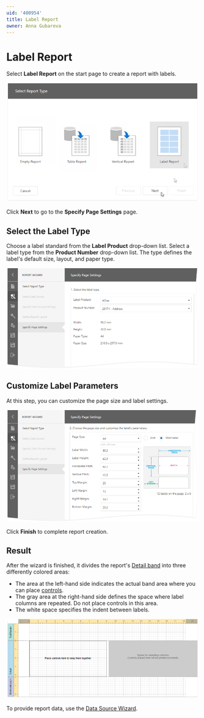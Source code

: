 ```yaml
---
uid: '400954'
title: Label Report
owner: Anna Gubareva
---
```

# Label Report

Select **Label Report** on the start page to create a report with labels.

![](../../../../images/eurd-web-add-label-report.png)

Click **Next** to go to the **Specify Page Settings** page.

## Select the Label Type

Choose a label standard from the **Label Product** drop-down list. Select a label type from the **Product Number** drop-down list. The type defines the label's default size, layout, and paper type.

![](../../../../images/eurd-web-report-wizard-label-report.png)

## Customize Label Parameters

At this step, you can customize the page size and label settings.

![](../../../../images/eurd-web-report-wizard-label-report-options.png)

Click **Finish** to complete report creation. 


## Result

After the wizard is finished, it divides the report's [Detail band](../../introduction-to-banded-reports.md) into three differently colored areas:

* The area at the left-hand side indicates the actual band area where you can place [controls](../../use-report-elements/use-basic-report-controls.md).
* The gray area at the right-hand side defines the space where label columns are repeated. Do not place controls in this area. 
* The white space specifies the indent between labels.

![](../../../../images/eurd-web-report-wizard-label-report-result.png)

To provide report data, use the [Data Source Wizard](../data-source-wizard.md).